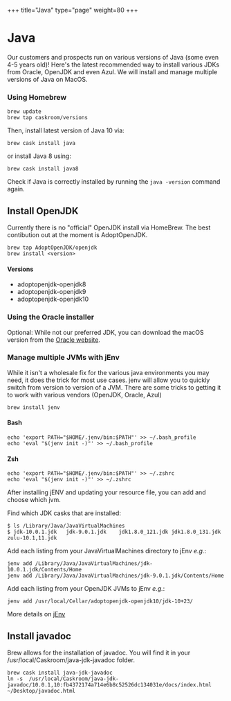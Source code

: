 +++
title="Java"
type="page"
weight=80
+++



# Java
Our customers and prospects run on various versions of Java (some even 4-5 years old)!  Here's the latest recommended way to install various JDKs from Oracle, OpenJDK and even Azul.  We will install and manage multiple versions of Java on MacOS.


### Using Homebrew

    brew update
    brew tap caskroom/versions

Then, install latest version of Java 10 via:

    brew cask install java


or install Java 8 using:

    brew cask install java8

Check if Java is correctly installed by running the `java -version` command again.

## Install OpenJDK
Currently there is no "official" OpenJDK install via HomeBrew.  The best contibution out at the moment is AdoptOpenJDK.  

    brew tap AdoptOpenJDK/openjdk
    brew install <version>


#### Versions

- adoptopenjdk-openjdk8
- adoptopenjdk-openjdk9
- adoptopenjdk-openjdk10


### Using the Oracle installer

Optional:  While not our preferred JDK, you can  download the macOS version from the [Oracle website](http://www.oracle.com/technetwork/java/javase/downloads/index.html).


### Manage multiple JVMs with jEnv
While it isn't a wholesale fix for the various java environments you may need, it does the trick for most use cases.  jenv will allow you to quickly switch from version to version of a JVM.  There are some tricks to getting it to work with various vendors (OpenJDK, Oracle, Azul)

    brew install jenv

#### Bash

    echo 'export PATH="$HOME/.jenv/bin:$PATH"' >> ~/.bash_profile
    echo 'eval "$(jenv init -)"' >> ~/.bash_profile

#### Zsh

    echo 'export PATH="$HOME/.jenv/bin:$PATH"' >> ~/.zshrc
    echo 'eval "$(jenv init -)"' >> ~/.zshrc

After installing jENV and updating your resource file, you can add and choose which jvm.

Find which JDK casks that are installed:

    $ ls /Library/Java/JavaVirtualMachines
    $ jdk-10.0.1.jdk   jdk-9.0.1.jdk    jdk1.8.0_121.jdk jdk1.8.0_131.jdk zulu-10.1,11.jdk 

Add each listing from your JavaVirtualMachines directory to jEnv _e.g._:

    jenv add /Library/Java/JavaVirtualMachines/jdk-10.0.1.jdk/Contents/Home
    jenv add /Library/Java/JavaVirtualMachines/jdk-9.0.1.jdk/Contents/Home

Add each listing from your OpenJDK JVMs to jEnv _e.g._:

    jenv add /usr/local/Cellar/adoptopenjdk-openjdk10/jdk-10+23/

More details on [jEnv](http://github.com/gcuisinier/jenv)


## Install javadoc
Brew allows for the installation of javadoc.  You will find it in your /usr/local/Caskroom/java-jdk-javadoc folder.

    brew cask install java-jdk-javadoc
    ln -s  /usr/local/Caskroom/java-jdk-javadoc/10.0.1,10:fb4372174a714e6b8c52526dc134031e/docs/index.html ~/Desktop/javadoc.html



